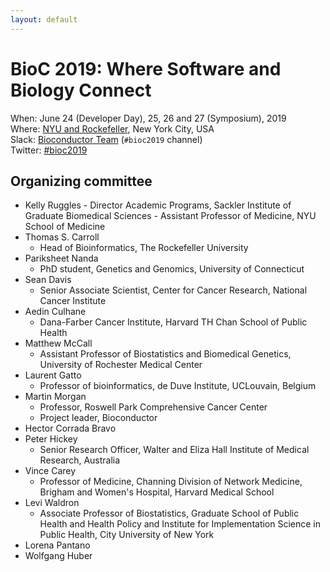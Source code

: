 ```yaml
---
layout: default
---
```


# BioC 2019: Where Software and Biology Connect

When: June 24 (Developer Day), 25, 26 and 27 (Symposium), 2019 <br />
Where: [NYU and Rockefeller][venue], New York City, USA<br />
Slack: [Bioconductor Team][] (`#bioc2019` channel)<br />
Twitter: [#bioc2019][tweet]<br />

[tweet]: https://twitter.com/hashtag/bioc2019?f=tweets
[venue]: ./travel-accommodations
[Bioconductor Team]: https://bioc-community.herokuapp.com/

## Organizing committee

* Kelly Ruggles
	  - Director Academic Programs, Sackler Institute of Graduate Biomedical Sciences
	  - Assistant Professor of Medicine, NYU School of Medicine
* Thomas S. Carroll
    - Head of Bioinformatics, The Rockefeller University
* Pariksheet Nanda
    - PhD student, Genetics and Genomics, University of Connecticut
* Sean Davis
    - Senior Associate Scientist, Center for Cancer Research, National Cancer Institute
* Aedin Culhane
    - Dana-Farber Cancer Institute, Harvard TH Chan School of Public Health
* Matthew McCall
    - Assistant Professor of Biostatistics and Biomedical Genetics, University of Rochester Medical Center
* Laurent Gatto
    - Professor of bioinformatics, de Duve Institute, UCLouvain, Belgium
* Martin Morgan
    - Professor, Roswell Park Comprehensive Cancer Center
    - Project leader, Bioconductor
* Hector Corrada Bravo
* Peter Hickey
    - Senior Research Officer, Walter and Eliza Hall Institute of Medical Research, Australia
* Vince Carey
    - Professor of Medicine, Channing Division of Network Medicine, Brigham and Women's Hospital, Harvard Medical School
* Levi Waldron
    - Associate Professor of Biostatistics, Graduate School of Public Health and Health Policy and Institute for Implementation Science in Public Health, City University of New York 
* Lorena Pantano
* Wolfgang Huber